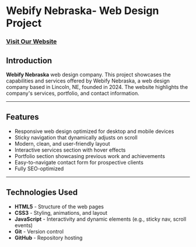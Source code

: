 # **Webify Nebraska-  Web Design Project**
### [Visit Our Website](https://www.webifynebraska.com)

## **Introduction**

 **Webify Nebraska** web design company. This project showcases the capabilities and services offered by Webify Nebraska, a web design company based in Lincoln, NE, founded in 2024. The website highlights the company's services, portfolio, and contact information.

---

## **Features**

- Responsive web design optimized for desktop and mobile devices
- Sticky navigation that dynamically adjusts on scroll
- Modern, clean, and user-friendly layout
- Interactive services section with hover effects
- Portfolio section showcasing previous work and achievements
- Easy-to-navigate contact form for prospective clients
- Fully SEO-optimized

---

## **Technologies Used**

- **HTML5** - Structure of the web pages
- **CSS3** - Styling, animations, and layout
- **JavaScript** - Interactivity and dynamic elements (e.g., sticky nav, scroll events)
- **Git** - Version control
- **GitHub** - Repository hosting
